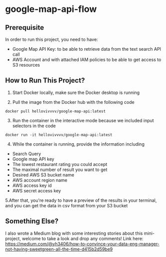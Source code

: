 # google-map-api-flow

## Prerequisite

In order to run this project, you need to have:

- Google Map API Key: to be able to retrieve data from the text search API call
- AWS Account and with attached IAM policies to be able to get access to S3 resources

## How to Run This Project?

1. Start Docker locally, make sure the Docker desktop is running

2. Pull the image from the Docker hub with the following code

```
docker pull hellovivvvv/google-map-api:latest
```

3. Run the container in the interactive mode because we included input selectors in the code

```
docker run -it hellovivvvv/google-map-api:latest
```

4. While the container is running, provide the information including

- Search Query
- Google map API key
- The lowest restaurant rating you could accept
- The maximal number of result you want to get
- Desired AWS S3 bucket name
- AWS account region name
- AWS access key id
- AWS secret access key

5.After that, you're ready to have a preview of the results in your terminal, and you can get the data in csv format from your S3 bucket


## Something Else?
I also wrote a Medium blog with some interesting stories about this mini-project, welcome to take a look and drop any comments! Link here: https://medium.com/@yh3406/how-to-convince-your-data-eng-manager-not-having-sweetgreen-all-the-time-d415b2d59be9
